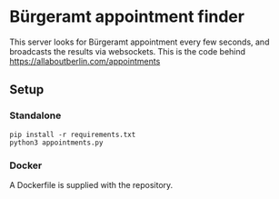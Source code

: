 # Bürgeramt appointment finder

This server looks for Bürgeramt appointment every few seconds, and broadcasts the results via websockets. This is the code behind https://allaboutberlin.com/appointments

## Setup

### Standalone

```
pip install -r requirements.txt
python3 appointments.py
```

### Docker

A Dockerfile is supplied with the repository.